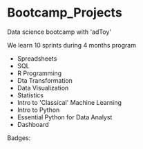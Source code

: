 # Bootcamp_Projects
Data science bootcamp with 'adToy'

We learn 10 sprints during 4 months program

- Spreadsheets
- SQL 
- R Programming
- Dta Transformation
- Data Visualization
- Statistics
- Intro to 'Classical' Machine Learning
- Intro to Python
- Essential Python for Data Analyst 
- Dashboard 

Badges: 

